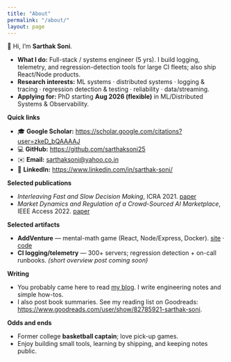 ```yaml
---
title: "About"
permalink: "/about/"
layout: page
---
```


👋 Hi, I’m **Sarthak Soni**.

- **What I do:** Full-stack / systems engineer (5 yrs). I build logging, telemetry, and regression-detection tools for large CI fleets; also ship React/Node products.
- **Research interests:** ML systems · distributed systems · logging & tracing · regression detection & testing · reliability · data/streaming.
- **Applying for:** PhD starting **Aug 2026 (flexible)** in ML/Distributed Systems & Observability.

**Quick links**
- 🎓 **Google Scholar:** <https://scholar.google.com/citations?user=zkeD_bQAAAAJ>
- 💻 **GitHub:** <https://github.com/sarthaksoni25>
- ✉️ **Email:** <sarthaksoni@yahoo.co.in>
- 🔗 **LinkedIn:** <https://www.linkedin.com/in/sarthak-soni/>

**Selected publications**
- *Interleaving Fast and Slow Decision Making*, ICRA 2021. [paper](https://scholar.google.com/citations?view_op=view_citation&hl=en&user=zkeD_bQAAAAJ&citation_for_view=zkeD_bQAAAAJ:u5HHmVD_uO8C)
- *Market Dynamics and Regulation of a Crowd-Sourced AI Marketplace*, IEEE Access 2022. [paper](https://scholar.google.com/citations?view_op=view_citation&hl=en&user=zkeD_bQAAAAJ&citation_for_view=zkeD_bQAAAAJ:u-x6o8ySG0sC)

**Selected artifacts**
- **AddVenture** — mental-math game (React, Node/Express, Docker). [site](https://www.add-venture.xyz/) · [code](https://github.com/sarthaksoni25/AddVenture)
- **CI logging/telemetry** — 300+ servers; regression detection + on-call runbooks. *(short overview post coming soon)*

**Writing**
- You probably came here to read [my blog](/). I write engineering notes and simple how-tos.
- I also post book summaries. See my reading list on Goodreads: <https://www.goodreads.com/user/show/82785921-sarthak-soni>.

**Odds and ends**
- Former college **basketball captain**; love pick-up games.
- Enjoy building small tools, learning by shipping, and keeping notes public.




<!-- ## Installation

Just fork the repo and adjust the `_config.yml` to use with [Github Pages](https://pages.github.com/) and your page is done.

## Features

 - supports dark mode on macOS Mojave
 - optional sidebar
 - MathJax support
 - no external ressources
 - included archive page
 - supports pagination
 - feed generation
 - responsive
 - syntax highlighting
 - supports comments via [disqus](https://disqus.com/) or [isso](http://posativ.org/isso/)

## Based on

- [Hyde](https://github.com/poole/hyde)
- [Minima](https://github.com/jekyll/minima)
- [Lagrange](https://github.com/LeNPaul/Lagrange)
- [Font Awesome](http://fontawesome.io/)
- [KaTeX](https://katex.org/)
- [Pygments](https://github.com/richleland/pygments-css)

## Installation (jekyll-remote-theme method)

You can use this theme with the `jekyll-remote-theme` plugin. Just create an empty repo, copy over the `index.html` file and add this to your `_config.yml`:

```yaml
remote_theme: niklasbuschmann/contrast@v2.8

plugins:
  - jekyll-remote-theme
```

## License

[public domain](http://unlicense.org/)

## Screenshots

![screenshot](https://user-images.githubusercontent.com/4943215/73125194-5f0b8b80-3fa4-11ea-805c-8387187503ad.png)

![screenshot](https://user-images.githubusercontent.com/4943215/73125195-5fa42200-3fa4-11ea-89f8-d09c1d6fe252.png)
 -->
